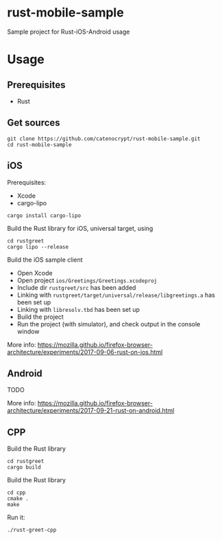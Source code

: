 # rust-mobile-sample
Sample project for Rust-iOS-Android usage

# Usage

## Prerequisites

- Rust

## Get sources

```shell
git clone https://github.com/catenocrypt/rust-mobile-sample.git
cd rust-mobile-sample
```

## iOS

Prerequisites:

- Xcode
- cargo-lipo

```shell
cargo install cargo-lipo
```

Build the Rust library for iOS, universal target, using 

```shell
cd rustgreet
cargo lipo --release
```

Build the iOS sample client

- Open Xcode
- Open project `ios/Greetings/Greetings.xcodeproj`
- Include dir `rustgreet/src` has been added
- Linking with `rustgreet/target/universal/release/libgreetings.a` has been set up
- Linking with `libresolv.tbd` has been set up
- Build the project
- Run the project (with simulator), and check output in the console window

More info:  https://mozilla.github.io/firefox-browser-architecture/experiments/2017-09-06-rust-on-ios.html

## Android

TODO

More info:  https://mozilla.github.io/firefox-browser-architecture/experiments/2017-09-21-rust-on-android.html

## CPP

Build the Rust library

```shell
cd rustgreet
cargo build
```

Build the Rust library

```shell
cd cpp
cmake .
make
```

Run it:

```shell
./rust-greet-cpp 
```
